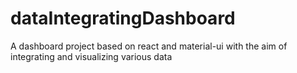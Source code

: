 # dataIntegratingDashboard
A dashboard project based on react and material-ui with the aim of integrating and visualizing various data 
